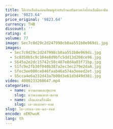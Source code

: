 ```yaml
---
title: โต๊ะทำเล็บหินอ่อนสีชมพูสำหรับร้านเสริมสวยเก้าอี้ทำเล็บมืออาชีพ
price: '9823.64'
price_original: '9823.64'
currency: THB
discount: ''
rating: 4
volume: 77
image: Sec7c0d29c2d247998cb0aa551b0e969di.jpg
images:
  - Sec7c0d29c2d247998cb0aa551b0e969di.jpg
  - Sc0350b5c9c104e8d9bfc5dd13d208ce96.jpg
  - S645a2e2dc15742c58c487e8d4a03f71bp.jpg
  - S1fc9e2fb30f040b387a2ec3ec279e2daA.jpg
  - Sfec3ee000ce046faab46a574a3eeed2et.jpg
  - S5cca4e6a232d43a7b00d3e61d3d49d381.jpg
video: 4000233260647.mp4
categories:
  - name: ความงามและสุขภาพ
    slug: ความงามและส-ขภาพ
  - name: เล็บและเครื่องมือ
    slug: เล-บและเคร-องม
slug: โต-ะทำเล-บห-นอ-อนส
encode: oEKhwuK
lang: th
---
```

  